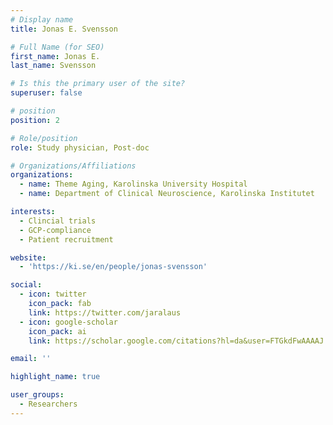 ```yaml
---
# Display name
title: Jonas E. Svensson

# Full Name (for SEO)
first_name: Jonas E.
last_name: Svensson

# Is this the primary user of the site?
superuser: false

# position
position: 2

# Role/position
role: Study physician, Post-doc

# Organizations/Affiliations
organizations:
  - name: Theme Aging, Karolinska University Hospital
  - name: Department of Clinical Neuroscience, Karolinska Institutet

interests:
  - Clincial trials
  - GCP-compliance
  - Patient recruitment 

website:
  - 'https://ki.se/en/people/jonas-svensson'

social:
  - icon: twitter
    icon_pack: fab
    link: https://twitter.com/jaralaus
  - icon: google-scholar
    icon_pack: ai
    link: https://scholar.google.com/citations?hl=da&user=FTGkdFwAAAAJ

email: ''

highlight_name: true

user_groups:
  - Researchers
---
```

